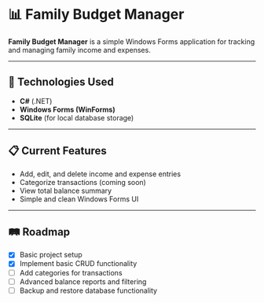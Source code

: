 # 📊 Family Budget Manager

**Family Budget Manager** is a simple Windows Forms application for tracking and managing family income and expenses.

---

## 🚀 Technologies Used

- **C#** (.NET)
- **Windows Forms (WinForms)**
- **SQLite** (for local database storage)

---

## 📋 Current Features

- Add, edit, and delete income and expense entries
- Categorize transactions (coming soon)
- View total balance summary
- Simple and clean Windows Forms UI

---

## 🛤️ Roadmap

- [x] Basic project setup
- [x] Implement basic CRUD functionality
- [ ] Add categories for transactions
- [ ] Advanced balance reports and filtering
- [ ] Backup and restore database functionality
